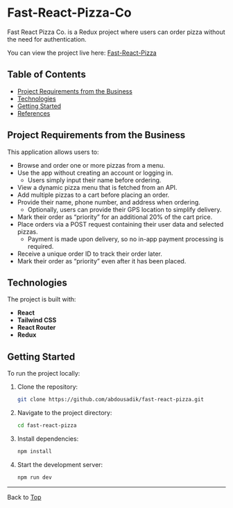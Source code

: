 # Fast-React-Pizza-Co

Fast React Pizza Co. is a Redux project where users can order pizza without the need for authentication.

You can view the project live here:
[Fast-React-Pizza](https://reactpizza-abdousadik.netlify.app/)

## Table of Contents
- [Project Requirements from the Business](#project-requirements-from-the-business)
- [Technologies](#technologies)
- [Getting Started](#getting-started)
- [References](#references)

## Project Requirements from the Business

This application allows users to:

- Browse and order one or more pizzas from a menu.
- Use the app without creating an account or logging in.
  - Users simply input their name before ordering.
- View a dynamic pizza menu that is fetched from an API.
- Add multiple pizzas to a cart before placing an order.
- Provide their name, phone number, and address when ordering.
  - Optionally, users can provide their GPS location to simplify delivery.
- Mark their order as “priority” for an additional 20% of the cart price.
- Place orders via a POST request containing their user data and selected pizzas.
  - Payment is made upon delivery, so no in-app payment processing is required.
- Receive a unique order ID to track their order later.
- Mark their order as “priority” even after it has been placed.

## Technologies

The project is built with:

- **React**
- **Tailwind CSS**
- **React Router**
- **Redux**

## Getting Started

To run the project locally:

1. Clone the repository:
   ```bash
   git clone https://github.com/abdousadik/fast-react-pizza.git
   ```
2. Navigate to the project directory:
   ```bash
   cd fast-react-pizza
   ```
3. Install dependencies:
   ```bash
   npm install
   ```
4. Start the development server:
   ```bash
   npm run dev
   ```

---

Back to [Top](#fast-react-pizza-co)
